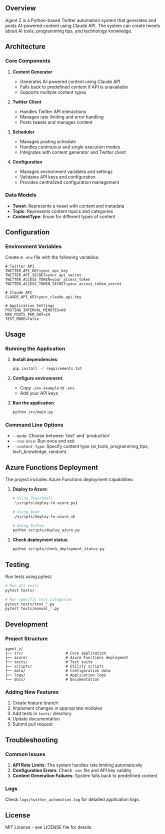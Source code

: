 ## Overview

Agent Z is a Python-based Twitter automation system that generates and posts AI-powered content using Claude API. The system can create tweets about AI tools, programming tips, and technology knowledge.

## Architecture

### Core Components

1. **Content Generator** 
   - Generates AI-powered content using Claude API
   - Falls back to predefined content if API is unavailable
   - Supports multiple content types

2. **Twitter Client** 
   - Handles Twitter API interactions
   - Manages rate limiting and error handling
   - Posts tweets and manages content

3. **Scheduler** 
   - Manages posting schedule
   - Handles continuous and single execution modes
   - Integrates with content generator and Twitter client

4. **Configuration** 
   - Manages environment variables and settings
   - Validates API keys and configuration
   - Provides centralized configuration management

### Data Models

- **Tweet**: Represents a tweet with content and metadata
- **Topic**: Represents content topics and categories
- **ContentType**: Enum for different types of content

## Configuration

### Environment Variables

Create a `.env` file with the following variables:

```env
# Twitter API
TWITTER_API_KEY=your_api_key
TWITTER_API_SECRET=your_api_secret
TWITTER_ACCESS_TOKEN=your_access_token
TWITTER_ACCESS_TOKEN_SECRET=your_access_token_secret

# Claude API
CLAUDE_API_KEY=your_claude_api_key

# Application Settings
POSTING_INTERVAL_MINUTES=60
MAX_POSTS_PER_DAY=24
TEST_MODE=false
```

## Usage

### Running the Application

1. **Install dependencies**:
   ```bash
   pip install -r requirements.txt
   ```

2. **Configure environment**:
   - Copy `.env.example` to `.env`
   - Add your API keys

3. **Run the application**:
   ```bash
   python src/main.py
   ```

### Command Line Options

- `--mode`: Choose between 'test' and 'production'
- `--run-once`: Run once and exit
- `--content-type`: Specify content type (ai_tools, programming_tips, tech_knowledge, random)

## Azure Functions Deployment

The project includes Azure Functions deployment capabilities:

1. **Deploy to Azure**:
   ```bash
   # Using PowerShell
   .\scripts\deploy-to-azure.ps1
   
   # Using Bash
   ./scripts/deploy-to-azure.sh
   
   # Using Python
   python scripts/deploy_azure.py
   ```

2. **Check deployment status**:
   ```bash
   python scripts/check_deployment_status.py
   ```

## Testing

Run tests using pytest:

```bash
# Run all tests
pytest tests/

# Run specific test categories
pytest tests/test_*.py
pytest tests/manual_*.py
```

## Development

### Project Structure

```
agent_z/
├── src/                   # Core application
├── azure/                 # Azure Functions deployment
├── tests/                 # Test suite
├── scripts/               # Utility scripts
├── data/                  # Configuration data
├── logs/                  # Application logs
└── docs/                  # Documentation
```

### Adding New Features

1. Create feature branch
2. Implement changes in appropriate modules
3. Add tests in `tests/` directory
4. Update documentation
5. Submit pull request

## Troubleshooting

### Common Issues

1. **API Rate Limits**: The system handles rate limiting automatically
2. **Configuration Errors**: Check `.env` file and API key validity
3. **Content Generation Failures**: System falls back to predefined content

### Logs

Check `logs/twitter_automation.log` for detailed application logs.

## License

MIT License - see LICENSE file for details.
